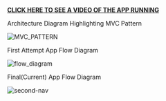 [**CLICK HERE TO SEE A VIDEO OF THE APP RUNNING**](https://drive.google.com/file/d/1jjSvw9UTCUhcqa-IEGSoB3zfoqbW1x5i/view?usp=sharing)


Architecture Diagram Highlighting MVC Pattern

![MVC_PATTERN](https://user-images.githubusercontent.com/114548524/219991069-d7260a2b-2182-42c7-8a70-d5999bf03842.png)


First Attempt App Flow Diagram

![flow_diagram](https://user-images.githubusercontent.com/114548524/219990042-8b585a53-f63c-4f38-a95b-bd825659e6e4.png)

Final(Current) App Flow Diagram

![second-nav](https://user-images.githubusercontent.com/114548524/219990069-3614b39a-d466-4fc6-b95f-cd820a794c4b.png)
